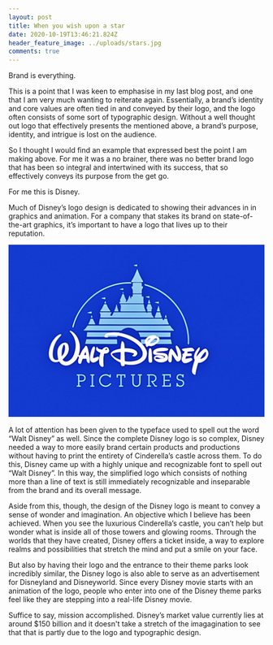 ```yaml
---
layout: post
title: When you wish upon a star
date: 2020-10-19T13:46:21.824Z
header_feature_image: ../uploads/stars.jpg
comments: true
---
```

Brand is everything.

This is a point that I was keen to emphasise in my last blog post, and one that I am very much wanting to reiterate again. Essentially, a brand’s identity and core values are often tied in and conveyed by their logo, and the logo often consists of some sort of typographic design. Without a well thought out logo that effectively presents the mentioned above, a brand’s purpose, identity, and intrigue is lost on the audience.

So I thought I would find an example that expressed best the point I am making above. For me it was a no brainer, there was no better brand logo that has been so integral and intertwined with its success, that so effectively conveys its purpose from the get go.

For me this is Disney.

Much of Disney’s logo design is dedicated to showing their advances in in graphics and animation. For a company that stakes its brand on state-of-the-art graphics, it’s important to have a logo that lives up to their reputation.

![](../uploads/disney.jpg "Disney logo.")

A lot of attention has been given to the typeface used to spell out the word “Walt Disney” as well. Since the complete Disney logo is so complex, Disney needed a way to more easily brand certain products and productions without having to print the entirety of Cinderella’s castle across them. To do this, Disney came up with a highly unique and recognizable font to spell out “Walt Disney”. In this way, the simplified logo which consists of nothing more than a line of text is still immediately recognizable and inseparable from the brand and its overall message.

Aside from this, though, the design of the Disney logo is meant to convey a sense of wonder and imagination. An objective which I believe has been achieved. When you see the luxurious Cinderella’s castle, you can’t help but wonder what is inside all of those towers and glowing rooms. Through the worlds that they have created, Disney offers a ticket inside, a way to explore realms and possibilities that stretch the mind and put a smile on your face.

But also by having their logo and the entrance to their theme parks look incredibly similar, the Disney logo is also able to serve as an advertisement for Disneyland and Disneyworld. Since every Disney movie starts with an animation of the logo, people who enter into one of the Disney theme parks feel like they are stepping into a real-life Disney movie.

Suffice to say, mission accomplished. Disney’s market value currently lies at around $150 billion and it doesn't take a stretch of the imagagination to see that that is partly due to the logo and typographic design.